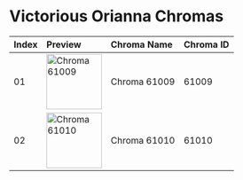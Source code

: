 # Victorious Orianna Chromas

| Index | Preview | Chroma Name | Chroma ID |
|:---|:---|:---|:---|
| 01 | <img src='https://raw.communitydragon.org/latest/plugins/rcp-be-lol-game-data/global/default/v1/champion-chroma-images/61/61009.png' alt='Chroma 61009' width='100'> | Chroma 61009 | 61009 |
| 02 | <img src='https://raw.communitydragon.org/latest/plugins/rcp-be-lol-game-data/global/default/v1/champion-chroma-images/61/61010.png' alt='Chroma 61010' width='100'> | Chroma 61010 | 61010 |
